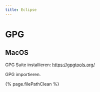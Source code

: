 ```yaml
---
title: Eclipse
---
```


# GPG

## MacOS

GPG Suite installieren: https://gpgtools.org/

GPG importieren.


{% page.filePathClean %}